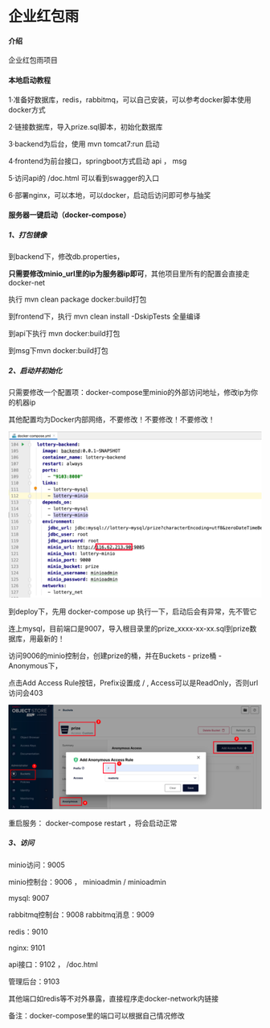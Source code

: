 # 企业红包雨

#### 介绍
企业红包雨项目


#### 本地启动教程

1·准备好数据库，redis，rabbitmq，可以自己安装，可以参考docker脚本使用docker方式

2·链接数据库，导入prize.sql脚本，初始化数据库

3·backend为后台，使用 mvn tomcat7:run 启动

4·frontend为前台接口，springboot方式启动 api ， msg

5·访问api的 /doc.html 可以看到swagger的入口

6·部署nginx，可以本地，可以docker，启动后访问即可参与抽奖



#### 服务器一键启动（docker-compose）

##### 1、打包镜像

到backend下，修改db.properties，

**只需要修改minio_url里的ip为服务器ip即可**，其他项目里所有的配置会直接走docker-net

执行 mvn clean package docker:build打包



到frontend下，执行 mvn clean install -DskipTests 全量编译

到api下执行 mvn docker:build打包

到msg下mvn docker:build打包



##### 2、启动并初始化

只需要修改一个配置项：docker-compose里minio的外部访问地址，修改ip为你的机器ip

其他配置均为Docker内部网络，不要修改！不要修改！不要修改！

![image-20231226上午104613438](pic//image-20231226%E4%B8%8A%E5%8D%88104613438.png)

到deploy下，先用 docker-compose up 执行一下，启动后会有异常，先不管它



连上mysql，目前端口是9007，导入根目录里的prize_xxxx-xx-xx.sql到prize数据库，用最新的！

访问9006的minio控制台，创建prize的桶，并在Buckets - prize桶 - Anonymous下，

点击Add Access Rule按钮，Prefix设置成  /  ,  Access可以是ReadOnly，否则url访问会403

![image-20231205下午32314888](pic//image-20231205%E4%B8%8B%E5%8D%8832314888.png)



重启服务： docker-compose restart ，将会启动正常



##### 3、访问

minio访问：9005

minio控制台：9006  ， minioadmin /  minioadmin

mysql: 9007

rabbitmq控制台：9008
rabbitmq消息：9009

redis：9010



nginx: 9101

api接口：9102 ， /doc.html

管理后台：9103



其他端口如redis等不对外暴露，直接程序走docker-network内链接



备注：docker-compose里的端口可以根据自己情况修改
